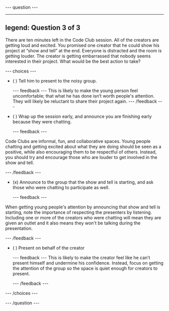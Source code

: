 --- question ---

---
legend: Question 3 of 3
---

There are ten minutes left in the Code Club session. All of the creators are getting loud and excited. You promised one creator that he could show his project at “show and tell” at the end. Everyone is distracted and the room is getting louder. The creator is getting embarrassed that nobody seems interested in their project. What would be the best action to take?


--- choices ---

- ( ) Tell him to present to the noisy group.

  --- feedback ---
This is likely to make the young person feel uncomfortable; that what he has done isn’t worth people's attention. They will likely be reluctant to share their project again.
  --- /feedback ---

- ( ) Wrap up the session early, and announce you are finishing early because they were chatting.

  --- feedback ---

Code Clubs are informal, fun, and collaborative spaces. Young people chatting and getting excited about what they are doing should be seen as a positive, while also encouraging them to be respectful of others. Instead, you should try and encourage those who are louder to get involved in the show and tell.


  --- /feedback ---

- (x) Announce to the group that the show and tell is starting, and ask those who were chatting to participate as well.

  --- feedback ---

When getting young people's attention by announcing that show and tell is starting, note the importance of respecting the presenters by listening. Including one or more of the creators who were chatting will mean they are given an outlet and it also means they won't be talking during the presentation.



  --- /feedback ---

- ( ) Present on behalf of the creator

  --- feedback ---
This is likely to make the creator feel like he can’t present himself and undermine his confidence. Instead, focus on getting the attention of the group so the space is quiet enough for creators to present.

  --- /feedback ---

--- /choices ---

--- /question ---
